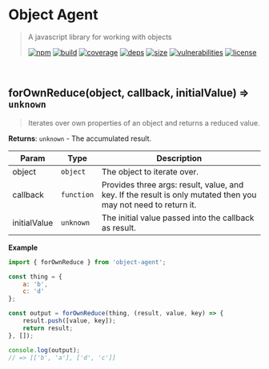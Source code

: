 # Object Agent

> A javascript library for working with objects
>
> [![npm][npm]][npm-url]
[![build][build]][build-url]
[![coverage][coverage]][coverage-url]
[![deps][deps]][deps-url]
[![size][size]][size-url]
[![vulnerabilities][vulnerabilities]][vulnerabilities-url]
[![license][license]][license-url]


<br><a name="forOwnReduce"></a>

## forOwnReduce(object, callback, initialValue) ⇒ <code>unknown</code>
> Iterates over own properties of an object and returns a reduced value.

**Returns**: <code>unknown</code> - The accumulated result.  

| Param | Type | Description |
| --- | --- | --- |
| object | <code>object</code> | The object to iterate over. |
| callback | <code>function</code> | Provides three args: result, value, and key. If the result is only mutated then you may not need to return it. |
| initialValue | <code>unknown</code> | The initial value passed into the callback as result. |

**Example**  
``` javascript
import { forOwnReduce } from 'object-agent';

const thing = {
    a: 'b',
    c: 'd'
};

const output = forOwnReduce(thing, (result, value, key) => {
    result.push([value, key]);
    return result;
}, []);

console.log(output);
// => [['b', 'a'], ['d', 'c']]
```

[npm]: https://img.shields.io/npm/v/object-agent.svg
[npm-url]: https://npmjs.com/package/object-agent
[build]: https://travis-ci.org/DarrenPaulWright/object-agent.svg?branch&#x3D;master
[build-url]: https://travis-ci.org/DarrenPaulWright/object-agent
[coverage]: https://coveralls.io/repos/github/DarrenPaulWright/object-agent/badge.svg?branch&#x3D;master
[coverage-url]: https://coveralls.io/github/DarrenPaulWright/object-agent?branch&#x3D;master
[deps]: https://david-dm.org/DarrenPaulWright/object-agent.svg
[deps-url]: https://david-dm.org/DarrenPaulWright/object-agent
[size]: https://packagephobia.now.sh/badge?p&#x3D;object-agent
[size-url]: https://packagephobia.now.sh/result?p&#x3D;object-agent
[vulnerabilities]: https://snyk.io/test/github/DarrenPaulWright/object-agent/badge.svg?targetFile&#x3D;package.json
[vulnerabilities-url]: https://snyk.io/test/github/DarrenPaulWright/object-agent?targetFile&#x3D;package.json
[license]: https://img.shields.io/github/license/DarrenPaulWright/object-agent.svg
[license-url]: https://npmjs.com/package/object-agent/LICENSE.md
